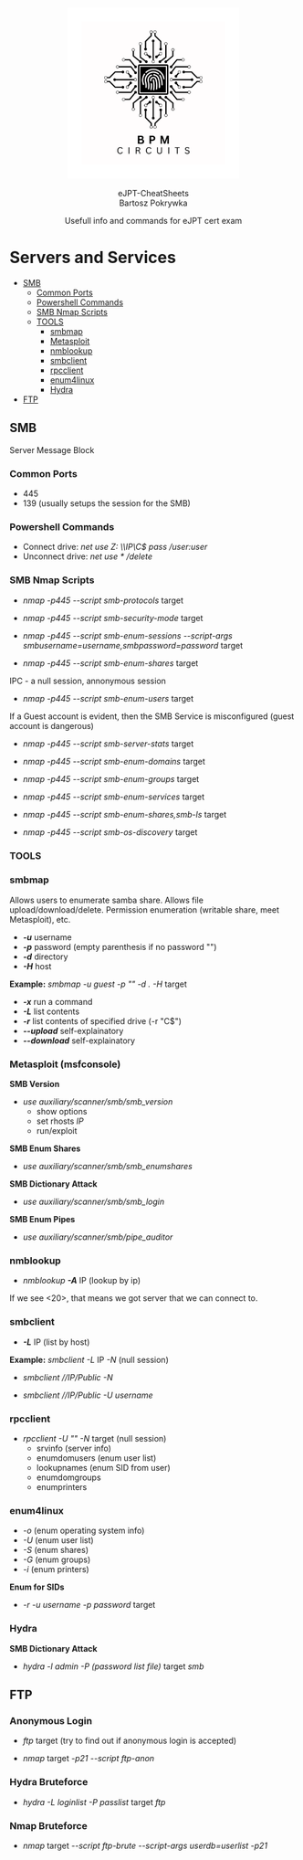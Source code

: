 <p align="center">
    <img src="LogoBiggerBW.png" alt="BPM Circuits" width="300" />
</p>

<p align="center">
  eJPT-CheatSheets<br>
  Bartosz Pokrywka
</p>

<p align="center">
    Usefull info and commands for eJPT cert exam
</p>

# Servers and Services

- [SMB](#smb)
  - [Common Ports](#common-ports)
  - [Powershell Commands](#powershell-commands)
  - [SMB Nmap Scripts](#smb-nmap-scripts)
  - [TOOLS](#tools)
    - [smbmap](#smbmap)
    - [Metasploit](#metasploit-msfconsole)
    - [nmblookup](#nmblookup)
    - [smbclient](#smbclient)
    - [rpcclient](#rpcclient)
    - [enum4linux](#enum4linux)
    - [Hydra](#hydra)
- [FTP](#ftp)

## SMB
Server Message Block
### Common Ports
- 445 
- 139 (usually setups the session for the SMB)

### Powershell Commands
- Connect drive: *net use Z:  \\\IP\C$ pass /user:user*
- Unconnect drive: *net use * /delete*

### SMB Nmap Scripts
- *nmap -p445 --script smb-protocols* target

- *nmap -p445 --script smb-security-mode* target

- *nmap -p445 --script smb-enum-sessions --script-args smbusername=username,smbpassword=password* target

- *nmap -p445 --script smb-enum-shares* target

IPC - a null session, annonymous session

- *nmap -p445 --script smb-enum-users* target

If a Guest account is evident, then the SMB Service is misconfigured (guest account is dangerous)

- *nmap -p445 --script smb-server-stats* target

- *nmap -p445 --script smb-enum-domains* target

- *nmap -p445 --script smb-enum-groups* target

- *nmap -p445 --script smb-enum-services* target

- *nmap -p445 --script smb-enum-shares,smb-ls* target

- *nmap -p445 --script smb-os-discovery* target


### TOOLS

### smbmap
Allows users to enumerate samba share.
Allows file upload/download/delete.
Permission enumeration (writable share, meet Metasploit), etc.

- ***-u*** username
- ***-p*** password (empty parenthesis if no password "") 
- ***-d*** directory
- ***-H*** host

**Example:** *smbmap -u guest -p "" -d . -H* target

- ***-x*** run a command
- ***-L*** list contents
- ***-r*** list contents of specified drive (-r "C$")
- ***--upload*** self-explainatory
- ***--download*** self-explainatory

### Metasploit (msfconsole)

**SMB Version**

- *use auxiliary/scanner/smb/smb_version*
  - show options
  - set rhosts *IP*
  - run/exploit

**SMB Enum Shares**

- *use auxiliary/scanner/smb/smb_enumshares*

**SMB Dictionary Attack**

- *use auxiliary/scanner/smb/smb_login*

**SMB Enum Pipes**

- *use auxiliary/scanner/smb/pipe_auditor*



### nmblookup

- *nmblookup **-A*** IP (lookup by ip)

If we see <20>, that means we got server that we can connect to.

### smbclient

- ***-L*** IP (list by host)

**Example:** *smbclient -L* IP *-N* (null session)

- *smbclient //IP/Public -N*

- *smbclient //IP/Public -U username*

### rpcclient

- *rpcclient -U "" -N* target (null session)
  - srvinfo (server info)
  - enumdomusers (enum user list)
  - lookupnames (enum SID from user)
  - enumdomgroups
  - enumprinters

### enum4linux
- *-o* (enum operating system info)
- *-U* (enum user list)
- *-S* (enum shares)
- *-G* (enum groups)
- *-i* (enum printers)

**Enum for SIDs**

- *-r -u username -p password* target

### Hydra

**SMB Dictionary Attack**

- *hydra -l admin -P (password list file)* target *smb*

## FTP

### Anonymous Login

- *ftp* target (try to find out if anonymous login is accepted)

- *nmap* target *-p21 --script ftp-anon*

### Hydra Bruteforce
- *hydra -L loginlist -P passlist* target *ftp*

### Nmap Bruteforce

- *nmap* target *--script ftp-brute --script-args userdb=userlist -p21*

